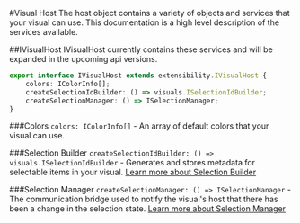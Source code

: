 #Visual Host
The host object contains a variety of objects and services that your visual can use. This documentation is a high level description of the services available.

##IVisualHost
IVisualHost currently contains these services and will be expanded in the upcoming api versions.
```typescript
export interface IVisualHost extends extensibility.IVisualHost {
    colors: IColorInfo[];
    createSelectionIdBuilder: () => visuals.ISelectionIdBuilder;
    createSelectionManager: () => ISelectionManager;
}
```

###Colors
`colors: IColorInfo[]` - An array of default colors that your visual can use.

###Selection Builder
`createSelectionIdBuilder: () => visuals.ISelectionIdBuilder` - Generates and stores metadata for selectable items in your visual. [Learn more about Selection Builder](../Selection.md)

###Selection Manager
`createSelectionManager: () => ISelectionManager` - The communication bridge used to notify the visual's host that there has been a change in the selection state. [Learn more about Selection Manager](../Selection.md) 